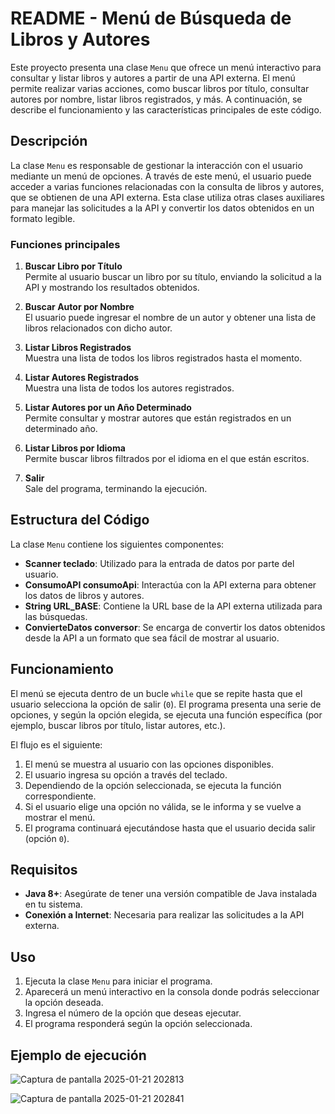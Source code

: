 # README - Menú de Búsqueda de Libros y Autores

Este proyecto presenta una clase `Menu` que ofrece un menú interactivo para consultar y listar libros y autores a partir de una API externa. El menú permite realizar varias acciones, como buscar libros por título, consultar autores por nombre, listar libros registrados, y más. A continuación, se describe el funcionamiento y las características principales de este código.

## Descripción

La clase `Menu` es responsable de gestionar la interacción con el usuario mediante un menú de opciones. A través de este menú, el usuario puede acceder a varias funciones relacionadas con la consulta de libros y autores, que se obtienen de una API externa. Esta clase utiliza otras clases auxiliares para manejar las solicitudes a la API y convertir los datos obtenidos en un formato legible.

### Funciones principales

1. **Buscar Libro por Título**  
   Permite al usuario buscar un libro por su título, enviando la solicitud a la API y mostrando los resultados obtenidos.

2. **Buscar Autor por Nombre**  
   El usuario puede ingresar el nombre de un autor y obtener una lista de libros relacionados con dicho autor.

3. **Listar Libros Registrados**  
   Muestra una lista de todos los libros registrados hasta el momento.

4. **Listar Autores Registrados**  
   Muestra una lista de todos los autores registrados.

5. **Listar Autores por un Año Determinado**  
   Permite consultar y mostrar autores que están registrados en un determinado año.

6. **Listar Libros por Idioma**  
   Permite buscar libros filtrados por el idioma en el que están escritos.

7. **Salir**  
   Sale del programa, terminando la ejecución.

## Estructura del Código

La clase `Menu` contiene los siguientes componentes:

- **Scanner teclado**: Utilizado para la entrada de datos por parte del usuario.
- **ConsumoAPI consumoApi**: Interactúa con la API externa para obtener los datos de libros y autores.
- **String URL_BASE**: Contiene la URL base de la API externa utilizada para las búsquedas.
- **ConvierteDatos conversor**: Se encarga de convertir los datos obtenidos desde la API a un formato que sea fácil de mostrar al usuario.

## Funcionamiento

El menú se ejecuta dentro de un bucle `while` que se repite hasta que el usuario selecciona la opción de salir (`0`). El programa presenta una serie de opciones, y según la opción elegida, se ejecuta una función específica (por ejemplo, buscar libros por título, listar autores, etc.).

El flujo es el siguiente:
1. El menú se muestra al usuario con las opciones disponibles.
2. El usuario ingresa su opción a través del teclado.
3. Dependiendo de la opción seleccionada, se ejecuta la función correspondiente.
4. Si el usuario elige una opción no válida, se le informa y se vuelve a mostrar el menú.
5. El programa continuará ejecutándose hasta que el usuario decida salir (opción `0`).

## Requisitos

- **Java 8+**: Asegúrate de tener una versión compatible de Java instalada en tu sistema.
- **Conexión a Internet**: Necesaria para realizar las solicitudes a la API externa.

## Uso

1. Ejecuta la clase `Menu` para iniciar el programa.
2. Aparecerá un menú interactivo en la consola donde podrás seleccionar la opción deseada.
3. Ingresa el número de la opción que deseas ejecutar.
4. El programa responderá según la opción seleccionada. 

## Ejemplo de ejecución

![Captura de pantalla 2025-01-21 202813](https://github.com/user-attachments/assets/da5b9fb5-0216-4c4a-a3be-14b138143601)

![Captura de pantalla 2025-01-21 202841](https://github.com/user-attachments/assets/e6f18331-21eb-48ad-b712-f6b4c87d0624)


